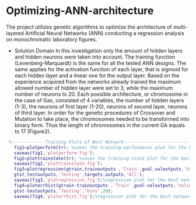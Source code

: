 # Optimizing-ANN-architecture
The project utilizes genetic algorithms to optimize the architecture of multi-layered Artificial Neural Networks (ANN) conducting a regression analysis on monochromatic laboratory figures.

- Solution Domain
In this investigation only the amount of hidden layers and hidden neurons were taken into account. The training function (Levenberg-Marquardt) is the same for all the tested ANN designs. The same applies for the activation function of each layer, that is sigmoid for each hidden layer and a linear one for the output layer. Based on the experience acquired from the networks already trained the maximum allowed number of hidden layer were set to 3, while the maximum number of neurons to 20. Each possible architecture, or chromosome in the case of Gas, consisted of 4 variables, the number of hidden layers (1-3), the neurons of first layer (1-20), neurons of second layer, neurons of third layer. In order for the genetic procedures of Crossover and Mutation to take place, the chromosomes needed to be transformed into binary form. Thus the length of chromosomes in the current GA equals to 17 (Figure2).

```matlab
 %-------------Training Plots of Best Network---------------------------%
   fig1=plotperform(tr); %saves the training-performance plot for the best netowork.
   saveas(fig1,'plotperform.fig');
   fig2=plottrainstate(tr); %saves the training-state plot for the best netowork.
   saveas(fig2,'plottrainstate.fig');
   fig3=plotregression(gtrain,trainoutputs ,'Train',gval,valoutputs,'Validation',...
   gtst,testoutputs,'Testing',targets,outputs,'All');
   saveas(fig3,'plotregression.fig');%regression plot for the best netowork.
   fig4=ploterrhist(gtrain-trainoutputs ,'Train',gval-valoutputs,'Validation',...
   gtst-testoutputs,'Testing','bins',20);
   saveas(fig4,'ploterrhist.fig');%regression plot for the best netowork
```
